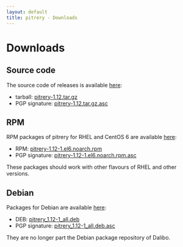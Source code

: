 ```yaml
---
layout: default
title: pitrery - Downloads
---
```


Downloads
=========

Source code
-----------

The source code of releases is available [here](https://dl.dalibo.com/public/pitrery/):

* tarball: [pitrery-1.12.tar.gz](https://dl.dalibo.com/public/pitrery/pitrery-1.12.tar.gz)
* PGP signature: [pitrery-1.12.tar.gz.asc](https://dl.dalibo.com/public/pitrery/pitrery-1.12.tar.gz.asc)

RPM
---

RPM packages of pitrery for RHEL and CentOS 6 are available [here](https://dl.dalibo.com/public/pitrery/rpms/):

* RPM: [pitrery-1.12-1.el6.noarch.rpm](https://dl.dalibo.com/public/pitrery/rpms/pitrery-1.12-1.el6.noarch.rpm)
* PGP signature: [pitrery-1.12-1.el6.noarch.rpm.asc](https://dl.dalibo.com/public/pitrery/rpms/pitrery-1.12-1.el6.noarch.rpm.asc)

These packages should work with other flavours of RHEL and other versions.

Debian
------

Packages for Debian are available [here](https://dl.dalibo.com/public/pitrery/debian/):

* DEB: [pitrery\_1.12-1\_all.deb](https://dl.dalibo.com/public/pitrery/debian/pitrery_1.12-1_all.deb)
* PGP signature: [pitrery\_1.12-1\_all.deb.asc](https://dl.dalibo.com/public/pitrery/debian/pitrery_1.12-1_all.deb.asc)

They are no longer part the Debian package repository of Dalibo.



